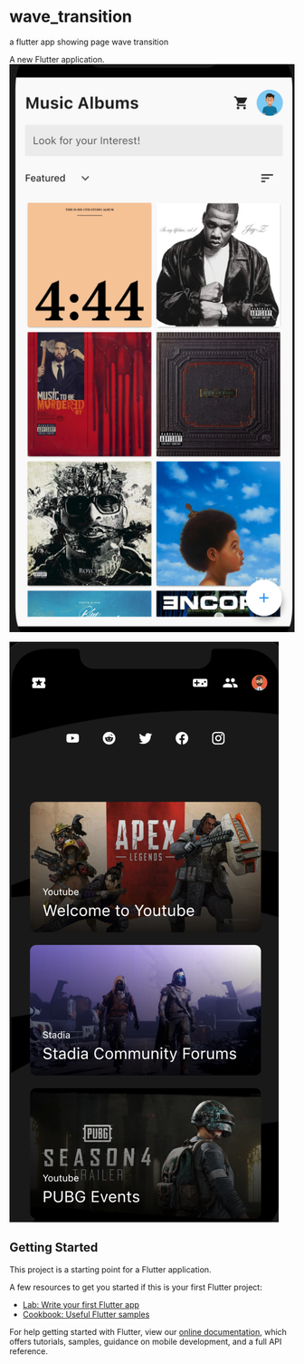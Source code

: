# wave_transition

a flutter app showing page wave transition

A new Flutter application.
![alt text](https://github.com/Piyushhhhh/Flutter_wave_transition/blob/main/assets/screenshots/Screenshot%202021-02-07%20at%203.37.52%20PM.png?raw=true)

![alt text](https://github.com/Piyushhhhh/Flutter_wave_transition/blob/main/assets/screenshots/Screenshot%202021-02-07%20at%203.38.02%20PM.png?raw=true)


## Getting Started

This project is a starting point for a Flutter application.

A few resources to get you started if this is your first Flutter project:

- [Lab: Write your first Flutter app](https://flutter.dev/docs/get-started/codelab)
- [Cookbook: Useful Flutter samples](https://flutter.dev/docs/cookbook)

For help getting started with Flutter, view our
[online documentation](https://flutter.dev/docs), which offers tutorials,
samples, guidance on mobile development, and a full API reference.
